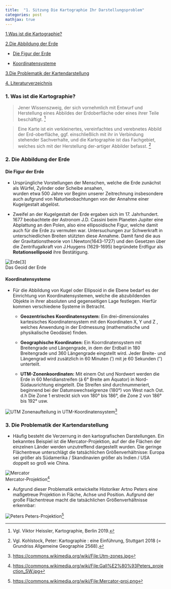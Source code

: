 ```yaml
---
title:  "1. Sitzung Die Kartographie Ihr Darstellungsproblem"
categories: post
mathjax: true
---
```


[1.Was ist die Kartographie?](#1-was-ist-die-kartograhpie?)

[2.Die Abbildung der Erde](#2-die-abbildung-der-erde)

   - [Die Figur der Erde](#die-figur-der-erde)
  
   - [Koordinatensysteme](#koordinatensysteme)

[3.Die Problematik der Kartendarstellung](#3-die-problematik-der-kartendarstellung)

[4. Literaturverzeichnis](#4-literaturverzeichnis)

### 1. Was ist die Kartographie?
  

> Jener Wissenszweig, der sich vornehmlich mit Entwurf und Herstellung eines Abbildes der Erdoberfläche oder eines ihrer
Teile beschäftigt. [^1]

>Eine Karte ist ein verkleinertes, vereinfachtes und verebnetes Abbild der Erd-oberfläche, ggf. einschließlich mit ihr in Verbindung stehender Sachverhalte, und die Kartographie ist das Fachgebiet, welches sich mit der Herstellung der-artiger Abbilder befasst. [^2]


### 2. Die Abbildung der Erde 


#### Die Figur der Erde 

  * Ursprüngliche Vorstellungen der Menschen, welche die Erde zunächst als Würfel, Zylinder oder Scheibe ansahen,       
    wurden etwa 500 Jahre vor Beginn unserer Zeitrechnung insbesondere auch aufgrund von Naturbeobachtungen von der 
    Annahme einer Kugelgestalt abgelöst. 
  
  * Zweifel an der Kugelgestalt der Erde ergaben sich im 17. Jahrhundert. 
    1677 beobachtete der Astronom J.D. Cassini beim Planeten Jupiter eine Abplattung an den Polen, 
    also eine ellipsoidische Figur, welche damit auch für die Erde zu vermuten war. 
    Untersuchungen zur Schwerkraft in unterschiedlichen Breiten stützten diese Annahme. 
    Damit fand die aus der Gravitationstheorie von I.Newton(1643-1727) und den Gesetzen über die Zentrifugalkraft von 
    J.Huygens (1629-1695) begründete Erdfigur als **Rotationsellipsoid** ihre Bestätigung.

  ![Erde](https://github.com/Monsieur-Park/monsieur-park.github.io/blob/master/_Images/Earth.jpg?raw=true)[3]<br>
  Das Geoid der Erde 

#### Koordinatensysteme
  * Für die Abbildung von Kugel oder Ellipsoid in die Ebene bedarf es der Einrichtung von Koordinatensystemen, 
    welche die abzubildenden Objekte in ihrer absoluten und gegenseitigen Lage festlegen. 
    Hierfür kommen verschiedene Systeme in Betracht.
      - **Geozentrisches Koordinatensystem:**  Ein drei-dimensionales kartesisches Koordinatensystem mit den Koordinaten X, Y und Z , welches Anwendung in der Erdmessung (mathematische und physikalische Geodäsie) finden.       
      - **Geographische Koordinaten:** Ein Koorrdinatensystem mit Breitengrade und Längengrade, in dem der Erdball in 180 Breitengrade und 360 Längengrade eingstellt wird. Jeder Breite- und Längengrad wird zusätzlich in 60 Minuten (′) mit je 60 Sekunden (″) unterteilt.
      
      - **UTM-Zonenkoordinaten:** Mit einem Ost und Nordwert werden die Erde in 60 Meridianstreifen  (á 6° Breite am Äquator) in Nord-Südausrichtung eingeteilt. Die Streifen sind durchnummeriert, beginnend bei der Datumswechselgrenze (180°) von West nach Ost. d.h Die Zone 1 erstreckt sich von 180° bis 186°, die Zone 2 von 186° bis 192° usw.

![UTM](https://github.com/Monsieur-Park/monsieur-park.github.io/blob/master/_Images/UTM.jpg?raw=true)
Zonenaufteilung in UTM-Koordinatensystem[^4]

### 3. Die Problematik der Kartendarstellung
  * Häufig besteht die Verzerrung in den kartografischen Darstellungen. Ein bekanntes Beispiel ist die Mercator-Projektion, auf der die Flächen der einzelnen Länder werden unzutreffend dargestellt wurden. Die geringe Flächentreue unterschlägt die tatsächlichen Größenverhältnisse: Europa sei größer als Südamerika / Skandinavien größer als Indien / USA doppelt so groß wie China.

![Mercator](https://github.com/Monsieur-Park/monsieur-park.github.io/blob/master/_Images/Mercator.png?raw=true)    
Mercator-Projektion[^5]

 * Aufgrund dieser Problematik entwickelte Historiker Artno Peters eine maßgetreue Projektion in Fläche, Achse und Position. Aufgrund der große Flächentreue macht die tatsächlichen Größenverhältnisse erkennbar: 

![Peters](https://github.com/Monsieur-Park/monsieur-park.github.io/blob/master/_Images/Gall%E2%80%93Peters.jpg?raw=true)
Peters-Projektion[^6]


[^1]: Vgl. Viktor Heissler, Kartographie, Berlin 2019. 

[^2]: Vgl. Kohlstock, Peter: Kartographie : eine Einführung, Stuttgart 2018 (= Grundriss Allgemeine Geographie 2568).

[^3]: https://www.esa.int/ESA_Multimedia/Images/2014/07/2011_GOCE_geoid

[^4]: https://commons.wikimedia.org/wiki/File:Utm-zones.jpg

[^5]: https://commons.wikimedia.org/wiki/File:Gall%E2%80%93Peters_projection_SW.jpg

[^6]: https://commons.wikimedia.org/wiki/File:Mercator-proj.png
